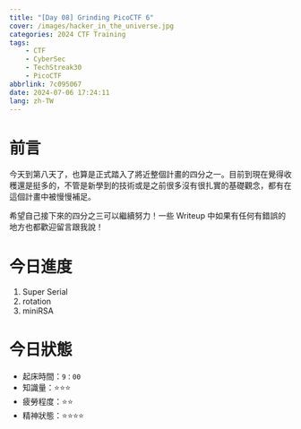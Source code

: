 ```yaml
---
title: "[Day 08] Grinding PicoCTF 6"
cover: /images/hacker_in_the_universe.jpg
categories: 2024 CTF Training
tags:
    - CTF
    - CyberSec
    - TechStreak30
    - PicoCTF
abbrlink: 7c095067
date: 2024-07-06 17:24:11
lang: zh-TW
---
```


# 前言

今天到第八天了，也算是正式踏入了將近整個計畫的四分之一。目前到現在覺得收穫還是挺多的，不管是新學到的技術或是之前很多沒有很扎實的基礎觀念，都有在這個計畫中被慢慢補足。

希望自己接下來的四分之三可以繼續努力！一些 Writeup 中如果有任何有錯誤的地方也都歡迎留言跟我說！

# 今日進度

1. Super Serial
2. rotation
3. miniRSA

# 今日狀態

-   起床時間：`9：00`
-   知識量：⭐⭐⭐
-   疲勞程度：⭐⭐
-   精神狀態：⭐⭐⭐⭐
